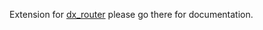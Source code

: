 Extension for [dx_router](https://github.com/t0uh33d/dx/tree/main/dx_router) please go there for documentation.
